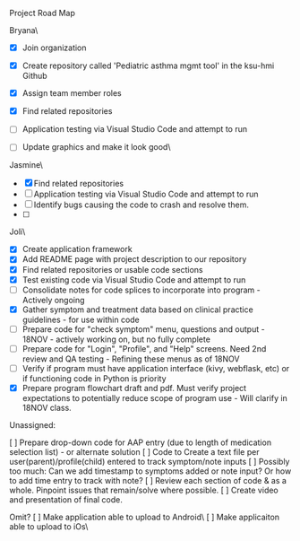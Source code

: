 
Project Road Map

Bryana\
-[X] Join organization
-[X] Create repository called 'Pediatric asthma mgmt tool' in the ksu-hmi Github
-[X] Assign team member roles
-[X] Find related repositories
-[ ] Application testing via Visual Studio Code and attempt to run
-[ ] Update graphics and make it look good\


Jasmine\
-[X] Find related repositories
-[ ] Application testing via Visual Studio Code and attempt to run
-[ ] Identify bugs causing the code to crash and resolve them.
-[ ] 


Joli\
-[X] Create application framework
-[x] Add README page with project description to our repository
-[X] Find related repositories or usable code sections
-[X] Test existing code via Visual Studio Code and attempt to run
-[ ] Consolidate notes for code splices to incorporate into program - Actively ongoing
-[X] Gather symptom and treatment data based on clinical practice guidelines - for use within code
-[ ] Prepare code for "check symptom" menu, questions and output - 18NOV - actively working on, but no fully complete
-[ ] Prepare code for "Login", "Profile", and "Help" screens. Need 2nd review and QA testing - Refining these menus as of 18NOV
-[ ] Verify if program must have application interface (kivy, webflask, etc) or if functioning code in Python is priority
-[X] Prepare program flowchart draft and pdf. Must verify project expectations to potentially reduce scope of program use - Will clarify in 18NOV class. 

Unassigned:

[ ] Prepare drop-down code for AAP entry (due to length of medication selection list) - or alternate solution 
[ ] Code to Create a text file per user(parent)/profile(child) entered to track symptom/note inputs
[ ] Possibly too much: Can we add timestamp to symptoms added or note input? Or how to add time entry to track with note?
[ ] Review each section of code & as a whole. Pinpoint issues that remain/solve where possible.
[ ] Create video and presentation of final code.

Omit?
[ ] Make application able to upload to Android\ 
[ ] Make applicaiton able to upload to iOs\

